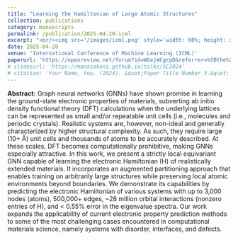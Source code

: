 ```yaml
---
title: "Learning the Hamiltonian of Large Atomic Structures"
collection: publications
category: manuscripts
permalink: /publication/2025-04-20-icml
excerpt: "<br/><img src='/images/icml.png' style='width: 60%; height: auto;'>>"
date: 2025-04-20
venue: 'International Conference of Machine Learning (ICML)'
paperurl: 'https://openreview.net/forum?id=WGejWCgrpD&referrer=%5Bthe%20profile%20of%20Manasa%20Kaniselvan%5D(%2Fprofile%3Fid%3D~Manasa_Kaniselvan1)'
# slidesurl: 'https://manasakani.github.io/talks/SC2024'
# citation: 'Your Name, You. (2024). &quot;Paper Title Number 3.&quot; <i>GitHub Journal of Bugs</i>. 1(3).'
---
```


**Abstract:** Graph neural networks (GNNs) have shown promise in learning the ground-state electronic properties of materials, subverting ab initio density functional theory (DFT) calculations when the underlying lattices can be represented as small and/or repeatable unit cells (i.e., molecules and periodic crystals). Realistic systems are, however, non-ideal and generally characterized by higher structural complexity. As such, they require large (10+ Å) unit cells and thousands of atoms to be accurately described. At these scales, DFT becomes computationally prohibitive, making GNNs especially attractive. In this work, we present a strictly local equivariant GNN capable of learning the electronic Hamiltonian (H) of realistically extended materials. It incorporates an augmented partitioning approach that enables training on arbitrarily large structures while preserving local atomic environments beyond boundaries. We demonstrate its capabilities by predicting the electronic Hamiltonian of various systems with up to 3,000 nodes (atoms), 500,000+ edges, ~28 million orbital interactions (nonzero entries of H), and < 0.55% error in the eigenvalue spectra. Our work expands the applicability of current electronic property prediction methods to some of the most challenging cases encountered in computational materials science, namely systems with disorder, interfaces, and defects.


<!-- ![Coverage](https://manasakani.github.io/images/sccrossbar.png) -->
